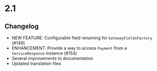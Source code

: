 # 2.1

## Changelog
 * NEW FEATURE: Configurable field renaming for `GatewayFieldsFactory` (#149)
 * ENHANCEMENT: Provide a way to access `Payment` from a `ServiceResponse` instance (#154)
 * Several improvements to documentation
 * Updated translation files
